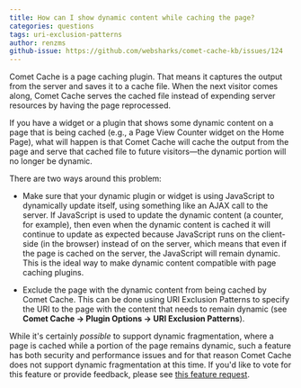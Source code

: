 ```yaml
---
title: How can I show dynamic content while caching the page?
categories: questions
tags: uri-exclusion-patterns
author: renzms
github-issue: https://github.com/websharks/comet-cache-kb/issues/124
---
```


Comet Cache is a page caching plugin. That means it captures the output from the server and saves it to a cache file. When the next visitor comes along, Comet Cache serves the cached file instead of expending server resources by having the page reprocessed. 

If you have a widget or a plugin that shows some dynamic content on a page that is being cached (e.g., a Page View Counter widget on the Home Page), what will happen is that Comet Cache will cache the output from the page and serve that cached file to future visitors—the dynamic portion will no longer be dynamic.

There are two ways around this problem:

- Make sure that your dynamic plugin or widget is using JavaScript to dynamically update itself, using something like an AJAX call to the server. If JavaScript is used to update the dynamic content (a counter, for example), then even when the dynamic content is cached it will continue to update as expected because JavaScript runs on the client-side (in the browser) instead of on the server, which means that even if the page is cached on the server, the JavaScript will remain dynamic. This is the ideal way to make dynamic content compatible with page caching plugins.

- Exclude the page with the dynamic content from being cached by Comet Cache. This can be done using URI Exclusion Patterns to specify the URI to the page with the content that needs to remain dynamic (see **Comet Cache → Plugin Options → URI Exclusion Patterns**).

While it's certainly _possible_ to support dynamic fragmentation, where a page is cached while a portion of the page remains dynamic, such a feature has both security and performance issues and for that reason Comet Cache does not support dynamic fragmentation at this time. If you'd like to vote for this feature or provide feedback, please see [this feature request](https://github.com/websharks/comet-cache/issues/222).
